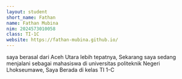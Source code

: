 ```yaml
---
layout: student
short_name: Fathan
name: Fathan Mubina
nim: 2024573010058
class: TI-1C
website: https://fathan-mubina.github.io/
---
```

saya berasal dari Aceh Utara lebih tepatnya, Sekarang saya sedang menjalani sebagai mahasiswa di universitas politeknik Negeri Lhokseumawe, Saya Berada di kelas TI 1-C 
